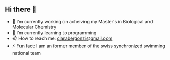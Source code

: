 ## Hi there 👋

- 🔭 I’m currently working on acheiving my Master's in Biological and Molecular Chemistry
- 🌱 I’m currently learning to programming
- 📫 How to reach me: clarabergonzi@gmail.com
- ⚡ Fun fact: I am an former member of the swiss synchronized swimming national team 
